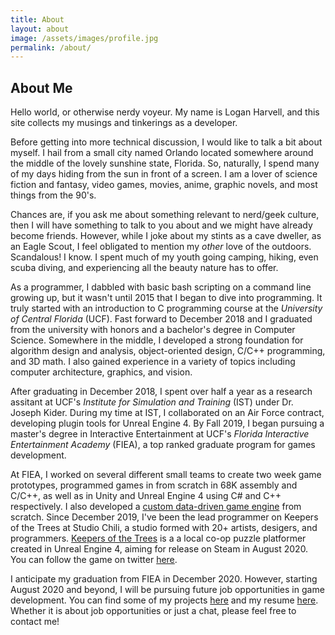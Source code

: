 ```yaml
---
title: About
layout: about
image: /assets/images/profile.jpg
permalink: /about/
---
```


## About Me

Hello world, or otherwise nerdy voyeur. My name is Logan Harvell, and this site collects my musings and tinkerings as a developer.

Before getting into more technical discussion, I would like to talk a bit about myself. I hail from a small city named Orlando located somewhere around the middle of the lovely sunshine state, Florida. So, naturally, I spend many of my days hiding from the sun in front of a screen. I am a lover of science fiction and fantasy, video games, movies, anime, graphic novels, and most things from the 90's.

Chances are, if you ask me about something relevant to nerd/geek culture, then I will have something to talk to you about and we might have already become friends. However, while I joke about my stints as a cave dweller, as an Eagle Scout, I feel obligated to mention my *other* love of the outdoors. Scandalous! I know. I spent much of my youth going camping, hiking, even scuba diving, and experiencing all the beauty nature has to offer.

As a programmer, I dabbled with basic bash scripting on a command line growing up, but it wasn't until 2015 that I began to dive into programming. It truly started with an introduction to C programming course at the *University of Central Florida* (UCF). Fast forward to December 2018 and I graduated from the university with honors and a bachelor's degree in Computer Science. Somewhere in the middle, I developed a strong foundation for algorithm design and analysis, object-oriented design, C/C++ programming, and 3D math. I also gained experience in a variety of topics including computer architecture, graphics, and vision.

After graduating in December 2018, I spent over half a year as a research assitant at UCF's *Institute for Simulation and Training* (IST) under Dr. Joseph Kider. During my time at IST, I collaborated on an Air Force contract, developing plugin tools for Unreal Engine 4. By Fall 2019, I began pursuing a master's degree in Interactive Entertainment at UCF's *Florida Interactive Entertainment Academy* (FIEA), a top ranked graduate program for games development.

At FIEA, I worked on several different small teams to create two week game prototypes, programmed games in from scratch in 68K assembly and C/C++, as well as in Unity and Unreal Engine 4 using C# and C++ respectively. I also developed a [custom data-driven game engine](/custom-game-engine) from scratch. Since December 2019, I've been the lead programmer on Keepers of the Trees at Studio Chili, a studio formed with 20+ artists, desigers, and programmers. [Keepers of the Trees](https://keepersofthetrees.wordpress.com/) is a a local co-op puzzle platformer created in Unreal Engine 4, aiming for release on Steam in August 2020. You can follow the game on twitter [here](https://twitter.com/Keepers_Game).

I anticipate my graduation from FIEA in December 2020. However, starting August 2020 and beyond, I will be pursuing future job opportunities in game development. You can find some of my projects [here](/projects) and my resume [here](/assets/files/Resume.pdf). Whether it is about job opportunities or just a chat, please feel free to contact me!
